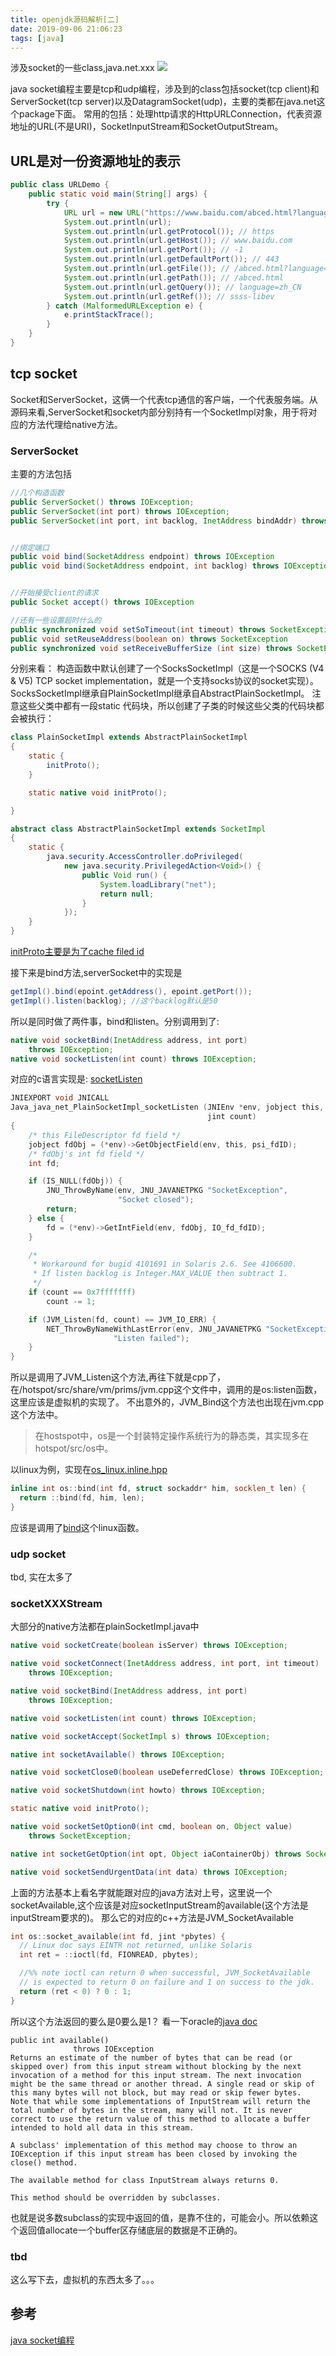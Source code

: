 ```yaml
---
title: openjdk源码解析[二]
date: 2019-09-06 21:06:23
tags: [java]
---
```


涉及socket的一些class,java.net.xxx
![](https://api1.foster57.tk/static/imgs/may1_ZH-CN8582006115_1920x1080.jpg)

<!--more-->

java socket编程主要是tcp和udp编程，涉及到的class包括socket(tcp client)和ServerSocket(tcp server)以及DatagramSocket(udp)，主要的类都在java.net这个package下面。
常用的包括：处理http请求的HttpURLConnection，代表资源地址的URL(不是URI)，SocketInputStream和SocketOutputStream。


## URL是对一份资源地址的表示

```java
public class URLDemo {
    public static void main(String[] args) {
        try {
            URL url = new URL("https://www.baidu.com/abced.html?language=zh_CN#ssss-libev");
            System.out.println(url);
            System.out.println(url.getProtocol()); // https
            System.out.println(url.getHost()); // www.baidu.com
            System.out.println(url.getPort()); // -1
            System.out.println(url.getDefaultPort()); // 443
            System.out.println(url.getFile()); // /abced.html?language=zh_CN
            System.out.println(url.getPath()); // /abced.html
            System.out.println(url.getQuery()); // language=zh_CN
            System.out.println(url.getRef()); // ssss-libev
        } catch (MalformedURLException e) {
            e.printStackTrace();
        }
    }
}
```


## tcp socket
Socket和ServerSocket，这俩一个代表tcp通信的客户端，一个代表服务端。从源码来看,ServerSocket和socket内部分别持有一个SocketImpl对象，用于将对应的方法代理给native方法。

### ServerSocket
主要的方法包括
```java
//几个构造函数
public ServerSocket() throws IOException;
public ServerSocket(int port) throws IOException;
public ServerSocket(int port, int backlog, InetAddress bindAddr) throws IOException ;


//绑定端口
public void bind(SocketAddress endpoint) throws IOException
public void bind(SocketAddress endpoint, int backlog) throws IOException


//开始接受client的请求
public Socket accept() throws IOException 

//还有一些设置超时什么的
public synchronized void setSoTimeout(int timeout) throws SocketException
public void setReuseAddress(boolean on) throws SocketException 
public synchronized void setReceiveBufferSize (int size) throws SocketException
```

分别来看：
构造函数中默认创建了一个SocksSocketImpl（这是一个SOCKS (V4 & V5) TCP socket implementation，就是一个支持socks协议的socket实现）。
SocksSocketImpl继承自PlainSocketImpl继承自AbstractPlainSocketImpl。
注意这些父类中都有一段static 代码块，所以创建了子类的时候这些父类的代码块都会被执行：
```java
class PlainSocketImpl extends AbstractPlainSocketImpl
{
    static {
        initProto();
    }

    static native void initProto();

}

abstract class AbstractPlainSocketImpl extends SocketImpl
{
    static {
        java.security.AccessController.doPrivileged(
            new java.security.PrivilegedAction<Void>() {
                public Void run() {
                    System.loadLibrary("net"); 
                    return null;
                }
            });
    }
}
```

[initProto主要是为了cache filed id](https://github.com/AdoptOpenJDK/openjdk-jdk8u/blob/master/jdk/src/solaris/native/java/net/PlainSocketImpl.c)


接下来是bind方法,serverSocket中的实现是
```java
getImpl().bind(epoint.getAddress(), epoint.getPort());
getImpl().listen(backlog); //这个backlog默认是50
```
所以是同时做了两件事，bind和listen。分别调用到了:
```java
native void socketBind(InetAddress address, int port)
    throws IOException;
native void socketListen(int count) throws IOException;
```
对应的c语言实现是:
[socketListen](https://github.com/AdoptOpenJDK/openjdk-jdk8u/blob/master/jdk/src/solaris/native/java/net/PlainSocketImpl.c#L618)
```c
JNIEXPORT void JNICALL
Java_java_net_PlainSocketImpl_socketListen (JNIEnv *env, jobject this,
                                            jint count)
{
    /* this FileDescriptor fd field */
    jobject fdObj = (*env)->GetObjectField(env, this, psi_fdID);
    /* fdObj's int fd field */
    int fd;

    if (IS_NULL(fdObj)) {
        JNU_ThrowByName(env, JNU_JAVANETPKG "SocketException",
                        "Socket closed");
        return;
    } else {
        fd = (*env)->GetIntField(env, fdObj, IO_fd_fdID);
    }

    /*
     * Workaround for bugid 4101691 in Solaris 2.6. See 4106600.
     * If listen backlog is Integer.MAX_VALUE then subtract 1.
     */
    if (count == 0x7fffffff)
        count -= 1;

    if (JVM_Listen(fd, count) == JVM_IO_ERR) {
        NET_ThrowByNameWithLastError(env, JNU_JAVANETPKG "SocketException",
                       "Listen failed");
    }
}
```
所以是调用了JVM_Listen这个方法,再往下就是cpp了，在/hotspot/src/share/vm/prims/jvm.cpp这个文件中，调用的是os:listen函数，这里应该是虚拟机的实现了。
不出意外的，JVM_Bind这个方法也出现在jvm.cpp这个方法中。
> 在hostspot中，os是一个封装特定操作系统行为的静态类，其实现多在hotspot/src/os中。

以linux为例，实现在[os_linux.inline.hpp](https://github.com/AdoptOpenJDK/openjdk-jdk8u/blob/master/hotspot/src/os/linux/vm/os_linux.inline.hpp)

```c++
inline int os::bind(int fd, struct sockaddr* him, socklen_t len) {
  return ::bind(fd, him, len);
}
```
应该是调用了[bind](https://linux.die.net/man/2/bind)这个linux函数。

### udp socket
tbd, 实在太多了


### socketXXXStream
大部分的native方法都在plainSocketImpl.java中
```java
native void socketCreate(boolean isServer) throws IOException;

native void socketConnect(InetAddress address, int port, int timeout)
    throws IOException;

native void socketBind(InetAddress address, int port)
    throws IOException;

native void socketListen(int count) throws IOException;

native void socketAccept(SocketImpl s) throws IOException;

native int socketAvailable() throws IOException; 

native void socketClose0(boolean useDeferredClose) throws IOException;

native void socketShutdown(int howto) throws IOException;

static native void initProto();

native void socketSetOption0(int cmd, boolean on, Object value)
    throws SocketException;

native int socketGetOption(int opt, Object iaContainerObj) throws SocketException;

native void socketSendUrgentData(int data) throws IOException;
```
上面的方法基本上看名字就能跟对应的java方法对上号，这里说一个socketAvailable,这个应该是对应socketInputStream的available(这个方法是inputStream要求的)。
那么它的对应的c++方法是JVM_SocketAvailable
```c++
int os::socket_available(int fd, jint *pbytes) {
  // Linux doc says EINTR not returned, unlike Solaris
  int ret = ::ioctl(fd, FIONREAD, pbytes);

  //%% note ioctl can return 0 when successful, JVM_SocketAvailable
  // is expected to return 0 on failure and 1 on success to the jdk.
  return (ret < 0) ? 0 : 1;
}
```
所以这个方法返回的要么是0要么是1？
看一下oracle的[java doc](https://docs.oracle.com/javase/9/docs/api/java/io/InputStream.html#available)

```
public int available​()
              throws IOException
Returns an estimate of the number of bytes that can be read (or skipped over) from this input stream without blocking by the next invocation of a method for this input stream. The next invocation might be the same thread or another thread. A single read or skip of this many bytes will not block, but may read or skip fewer bytes.
Note that while some implementations of InputStream will return the total number of bytes in the stream, many will not. It is never correct to use the return value of this method to allocate a buffer intended to hold all data in this stream.

A subclass' implementation of this method may choose to throw an IOException if this input stream has been closed by invoking the close() method.

The available method for class InputStream always returns 0.

This method should be overridden by subclasses.
```
也就是说多数subclass的实现中返回的值，是靠不住的，可能会小。所以依赖这个返回值allocate一个buffer区存储底层的数据是不正确的。



### tbd
这么写下去，虚拟机的东西太多了。。。

## 参考
[java socket编程](https://zfl9.github.io/java-socket.html)
